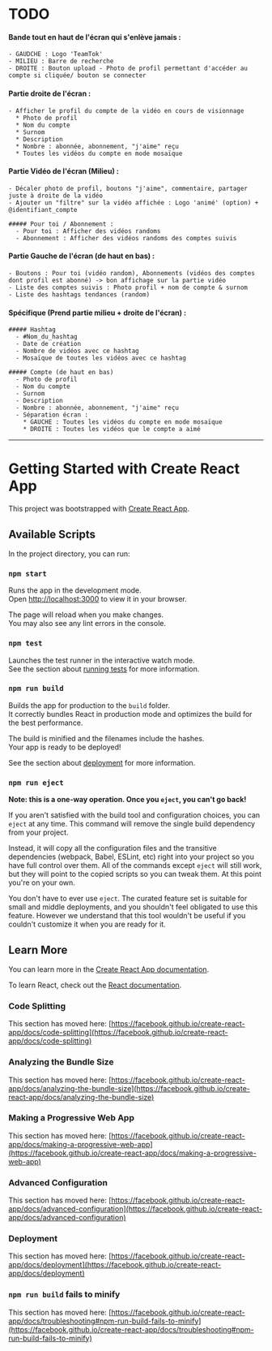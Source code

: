 # TODO
  #### Bande tout en haut de l'écran qui s'enlève jamais :
    - GAUDCHE : Logo 'TeamTok'
    - MILIEU : Barre de recherche
    - DROITE : Bouton upload - Photo de profil permettant d'accéder au compte si cliquée/ bouton se connecter

  #### Partie droite de l'écran :
    - Afficher le profil du compte de la vidéo en cours de visionnage
      * Photo de profil
      * Nom du compte
      * Surnom
      * Description
      * Nombre : abonnée, abonnement, "j'aime" reçu
      * Toutes les vidéos du compte en mode mosaïque

  #### Partie Vidéo de l'écran (Milieu) :
    - Décaler photo de profil, boutons "j'aime", commentaire, partager juste à droite de la vidéo
    - Ajouter un "filtre" sur la vidéo affichée : Logo 'animé' (option) + @identifiant_compte
    
    ##### Pour toi / Abonnement :
      - Pour toi : Afficher des vidéos randoms
      - Abonnement : Afficher des vidéos randoms des comptes suivis

  #### Partie Gauche de l'écran (de haut en bas) :
    - Boutons : Pour toi (vidéo random), Abonnements (vidéos des comptes dont profil est abonné) -> bon affichage sur la partie vidéo
    - Liste des comptes suivis : Photo profil + nom de compte & surnom
    - Liste des hashtags tendances (random)
    
  #### Spécifique (Prend partie milieu + droite de l'écran) :

    ##### Hashtag
      - #Nom_du_hashtag
      - Date de création
      - Nombre de vidéos avec ce hashtag
      - Mosaïque de toutes les vidéos avec ce hashtag
    
    ##### Compte (de haut en bas)
      - Photo de profil
      - Nom du compte
      - Surnom
      - Description
      - Nombre : abonnée, abonnement, "j'aime" reçu
      - Séparation écran :
        * GAUCHE : Toutes les vidéos du compte en mode mosaïque
        * DROITE : Toutes les vidéos que le compte a aimé
---
# Getting Started with Create React App

This project was bootstrapped with [Create React App](https://github.com/facebook/create-react-app).

## Available Scripts

In the project directory, you can run:

### `npm start`

Runs the app in the development mode.\
Open [http://localhost:3000](http://localhost:3000) to view it in your browser.

The page will reload when you make changes.\
You may also see any lint errors in the console.

### `npm test`

Launches the test runner in the interactive watch mode.\
See the section about [running tests](https://facebook.github.io/create-react-app/docs/running-tests) for more information.

### `npm run build`

Builds the app for production to the `build` folder.\
It correctly bundles React in production mode and optimizes the build for the best performance.

The build is minified and the filenames include the hashes.\
Your app is ready to be deployed!

See the section about [deployment](https://facebook.github.io/create-react-app/docs/deployment) for more information.

### `npm run eject`

**Note: this is a one-way operation. Once you `eject`, you can't go back!**

If you aren't satisfied with the build tool and configuration choices, you can `eject` at any time. This command will remove the single build dependency from your project.

Instead, it will copy all the configuration files and the transitive dependencies (webpack, Babel, ESLint, etc) right into your project so you have full control over them. All of the commands except `eject` will still work, but they will point to the copied scripts so you can tweak them. At this point you're on your own.

You don't have to ever use `eject`. The curated feature set is suitable for small and middle deployments, and you shouldn't feel obligated to use this feature. However we understand that this tool wouldn't be useful if you couldn't customize it when you are ready for it.

## Learn More

You can learn more in the [Create React App documentation](https://facebook.github.io/create-react-app/docs/getting-started).

To learn React, check out the [React documentation](https://reactjs.org/).

### Code Splitting

This section has moved here: [https://facebook.github.io/create-react-app/docs/code-splitting](https://facebook.github.io/create-react-app/docs/code-splitting)

### Analyzing the Bundle Size

This section has moved here: [https://facebook.github.io/create-react-app/docs/analyzing-the-bundle-size](https://facebook.github.io/create-react-app/docs/analyzing-the-bundle-size)

### Making a Progressive Web App

This section has moved here: [https://facebook.github.io/create-react-app/docs/making-a-progressive-web-app](https://facebook.github.io/create-react-app/docs/making-a-progressive-web-app)

### Advanced Configuration

This section has moved here: [https://facebook.github.io/create-react-app/docs/advanced-configuration](https://facebook.github.io/create-react-app/docs/advanced-configuration)

### Deployment

This section has moved here: [https://facebook.github.io/create-react-app/docs/deployment](https://facebook.github.io/create-react-app/docs/deployment)

### `npm run build` fails to minify

This section has moved here: [https://facebook.github.io/create-react-app/docs/troubleshooting#npm-run-build-fails-to-minify](https://facebook.github.io/create-react-app/docs/troubleshooting#npm-run-build-fails-to-minify)
